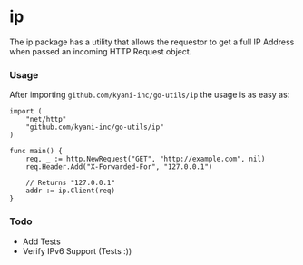 # ip

The ip package has a utility that allows the requestor to get a full IP Address when passed an incoming HTTP Request object.

### Usage

After importing `github.com/kyani-inc/go-utils/ip` the usage is as easy as:

```
import (
    "net/http"
    "github.com/kyani-inc/go-utils/ip"
)

func main() {
    req, _ := http.NewRequest("GET", "http://example.com", nil)
    req.Header.Add("X-Forwarded-For", "127.0.0.1")

    // Returns "127.0.0.1"
    addr := ip.Client(req)
}
```

### Todo

- Add Tests
- Verify IPv6 Support (Tests :))